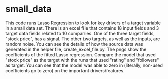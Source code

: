 # small_data
This code runs Lasso Regression to look for key drivers of a target variable in a small data set. 
There is an excel file that contains 18 input fields and 3 target data fields related to 10 companies.
One of the three target fields, "stock price", has a signal. The other two targets, as well as the inputs, are random noise.
You can see the details of how the source data was generated in the helper file, create_excel_file.py.
The pngs show the coefficients of the fitted Lasso regression. 
Compare the model that used "stock price" as the target with the runs that used "rating" and "followers" as target.
You can see that the model was able to zero in (literally, non-used coefficients go to zero) on the important drivers/features.

